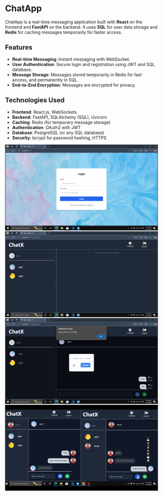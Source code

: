 # ChatApp

ChatApp is a real-time messaging application built with **React** on the frontend and **FastAPI** on the backend. It uses **SQL** for user data storage and **Redis** for caching messages temporarily for faster access.

## Features

- **Real-time Messaging**: Instant messaging with WebSocket.
- **User Authentication**: Secure login and registration using JWT and SQL database.
- **Message Storage**: Messages stored temporarily in Redis for fast access, and permanently in SQL.
- **End-to-End Encryption**: Messages are encrypted for privacy.

## Technologies Used

- **Frontend**: React.js, WebSockets
- **Backend**: FastAPI, SQLAlchemy (SQL), Uvicorn
- **Caching**: Redis (for temporary message storage)
- **Authentication**: OAuth2 with JWT
- **Database**: PostgreSQL (or any SQL database)
- **Security**: bcrypt for password hashing, HTTPS

![Alt text](./images/Screenshot%20(2).png)
![Alt text](./images/Screenshot%20(3).png)
![Alt text](./images/Screenshot%20(4).png)
![Alt text](./images/Screenshot%20(6).png)

